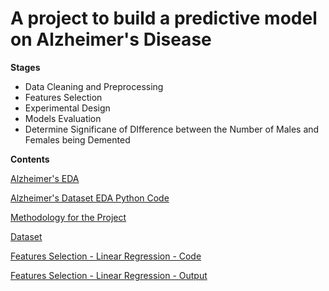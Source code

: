 # A project to build a predictive model on Alzheimer's Disease

**Stages**
* Data Cleaning and Preprocessing
* Features Selection
* Experimental Design
* Models Evaluation
* Determine Significane of DIfference between the Number of Males and Females being Demented

**Contents**

[Alzheimer's EDA](https://github.com/yinmanli/alzheimer_research/blob/main/Alzheimer_EDA.html)

[Alzheimer's Dataset EDA Python Code](https://github.com/yinmanli/alzheimer_research/blob/main/alzheimer_EDA.ipynb)

[Methodology for the Project](https://github.com/yinmanli/alzheimer_research/blob/main/Methodology.pdf) 

[Dataset](https://github.com/yinmanli/alzheimer_research/blob/main/dataset.csv)

[Features Selection - Linear Regression - Code](https://github.com/yinmanli/alzheimer_research/blob/main/00_Linear_Regression_Alzheimer.ipynb)

[Features Selection - Linear Regression - Output](https://github.com/yinmanli/alzheimer_research/blob/main/00_Linear_Regression_Alzheimer.html)

